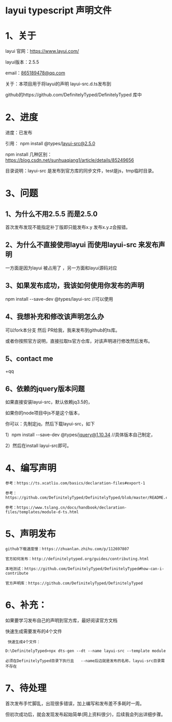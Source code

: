 # layui typescript 声明文件

# 1、关于

layui 官网：https://www.layui.com/

layui版本：2.5.5

email：865189478@qq.com

关于：本项目用于将layui的声明 layui-src.d.ts发布到

github的https://github.com/DefinitelyTyped/DefinitelyTyped 库中

# 2、进度

进度：已发布

引用： npm install @types/layui-src@2.5.0

npm install 几种区别：https://blog.csdn.net/sunhuaqiang1/article/details/85249656



目录说明：layui-src 是发布到官方库的同步文件，test是js，tmp临时目录。



# 3、问题

## 1、为什么不用2.5.5 而是2.5.0   

首次发布发现不能指定补丁版即只能发布x.y 发布x.y.z会报错。

## 2、为什么不直接使用layui 而使用layui-src 来发布声明

一方面是因为layui 被占用了 ，另一方面和layui源码对应

## 3、如果发布成功，我该如何使用你发布的声明

 npm install --save-dev @types/layui-src        //可以使用

## 4、我想补充和修改该声明怎么办

 可以fork本分支 然后 PR给我，我来发布到github的ts库。

或者你按照官方说明，直接拉取ts官方仓库，对该声明进行修改然后发布。

## 5、contact me

  +qq

## 6、依赖的jquery版本问题

如果直接安装layui-src，默认依赖jq3.5的，

如果你的node项目中js不是这个版本，

你可以：先制定jq，然后下载layui-src，如下

1）npm install --save-dev @types/jquery@1.10.34   //具体版本自己制定，

2）然后在install layui-src即可。



# 4、编写声明

```
参考：https://ts.xcatliu.com/basics/declaration-files#export-1

参考：https://github.com/DefinitelyTyped/DefinitelyTyped/blob/master/README.cn.md

参考：https://www.tslang.cn/docs/handbook/declaration-files/templates/module-d-ts.html
```

# 5、声明发布

```
github下载速度慢：https://zhuanlan.zhihu.com/p/112697807

官方如何发布：http://definitelytyped.org/guides/contributing.html

本地测试：https://github.com/DefinitelyTyped/DefinitelyTyped#how-can-i-contribute

官方声明库：https://github.com/DefinitelyTyped/DefinitelyTyped
```

# 6、补充：

如果要学习发布自己的声明到官方库，最好阅读官方文档

快速生成需要发布的4个文件

```
 快速生成4个文件：

D:\DefinitelyTyped>npx dts-gen --dt --name layui-src --template module

必须在DefinitelyTyped目录下执行且   --name后边就是发布的名称，layui-src目录需不存在
```

# 7、待处理

首次发布手忙脚乱，出现很多错误，加上编写和发布差不多耗时一周。

但初次成功后，就会发现发布起始简单(网上资料很少)，后续我会列出详细步骤。